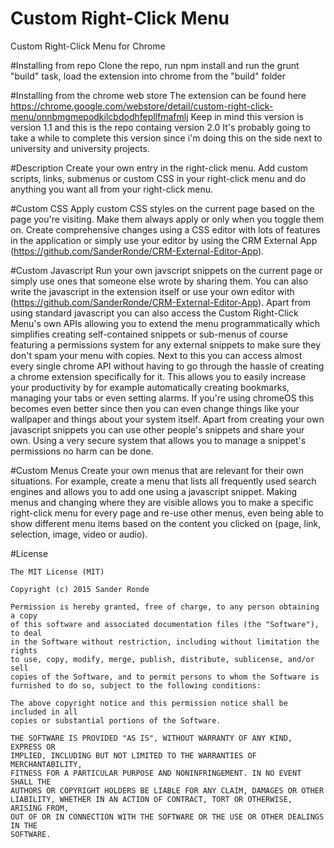 # Custom Right-Click Menu
Custom Right-Click Menu for Chrome

#Installing from repo
Clone the repo, run npm install and run the grunt "build" task, load the extension into chrome from the "build" folder

#Installing from the chrome web store
The extension can be found here https://chrome.google.com/webstore/detail/custom-right-click-menu/onnbmgmepodkilcbdodhfepllfmafmlj
Keep in mind this version is version 1.1 and this is the repo containg version 2.0
It's probably going to take a while to complete this version since i'm doing this on the side next to university and university projects.

#Description
Create your own entry in the right-click menu. Add custom scripts, links, submenus or custom CSS in your right-click menu and
do anything you want all from your right-click menu. 

#Custom CSS
Apply custom CSS styles on the current page based on the page you're visiting. Make them always apply or only when you toggle them on.
Create comprehensive changes using a CSS editor with lots of features in the application or simply use your editor by using the 
CRM External App (https://github.com/SanderRonde/CRM-External-Editor-App).

#Custom Javascript
Run your own javscript snippets on the current page or simply use ones that someone else wrote by sharing them. You can also write 
the javascript in the extension itself or use your own editor with (https://github.com/SanderRonde/CRM-External-Editor-App).
Apart from using standard javascript you can also access the Custom Right-Click Menu's own APIs allowing you to extend the menu
programmatically which simplifies creating self-contained snippets or sub-menus of course featuring a permissions system for any
external snippets to make sure they don't spam your menu with copies. Next to this you can access almost every single chrome API
without having to go through the hassle of creating a chrome extension specifically for it. This allows you to easily increase your
productivity by for example automatically creating bookmarks, managing your tabs or even setting alarms. If you're using chromeOS 
this becomes even better since then you can even change things like your wallpaper and things about your system itself.
Apart from creating your own javascript snippets you can use other people's snippets and share your own. Using a very secure system
that allows you to manage a snippet's permissions no harm can be done. 

#Custom Menus
Create your own menus that are relevant for their own situations. For example, create a menu that lists all frequently used search
engines and allows you to add one using a javascript snippet. Making menus and changing where they are visible allows you to make
a specific right-click menu for every page and re-use other menus, even being able to show different menu items based on the content
you clicked on (page, link, selection, image, video or audio).

#License
```
The MIT License (MIT)

Copyright (c) 2015 Sander Ronde

Permission is hereby granted, free of charge, to any person obtaining a copy
of this software and associated documentation files (the "Software"), to deal
in the Software without restriction, including without limitation the rights
to use, copy, modify, merge, publish, distribute, sublicense, and/or sell
copies of the Software, and to permit persons to whom the Software is
furnished to do so, subject to the following conditions:

The above copyright notice and this permission notice shall be included in all
copies or substantial portions of the Software.

THE SOFTWARE IS PROVIDED "AS IS", WITHOUT WARRANTY OF ANY KIND, EXPRESS OR
IMPLIED, INCLUDING BUT NOT LIMITED TO THE WARRANTIES OF MERCHANTABILITY,
FITNESS FOR A PARTICULAR PURPOSE AND NONINFRINGEMENT. IN NO EVENT SHALL THE
AUTHORS OR COPYRIGHT HOLDERS BE LIABLE FOR ANY CLAIM, DAMAGES OR OTHER
LIABILITY, WHETHER IN AN ACTION OF CONTRACT, TORT OR OTHERWISE, ARISING FROM,
OUT OF OR IN CONNECTION WITH THE SOFTWARE OR THE USE OR OTHER DEALINGS IN THE
SOFTWARE.
```
